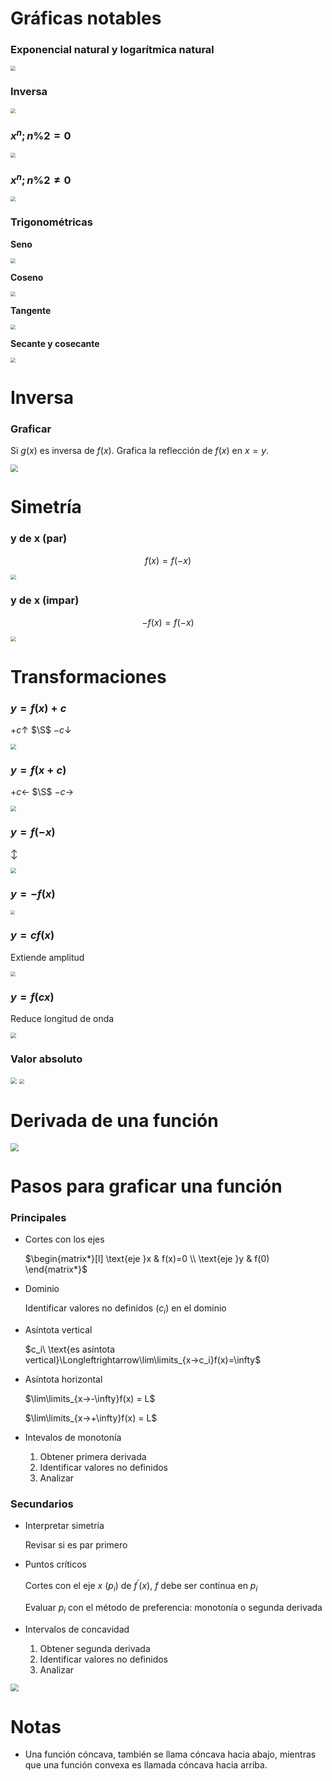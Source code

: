 # Gráficas notables

### Exponencial natural y logarítmica natural

<img src="./static/images/2023-11-21_11h50m26s Desmos Graphing Calculator.png" style="zoom: 50%;" />

### Inversa

<img src="./static/images/2023-11-21_11h57m56s Desmos Graphing Calculator.png" style="zoom: 50%;" />

### $x^n;n\%2=0$

<img src="./static/images/2023-11-21_12h01m25s Desmos Graphing Calculator.png" style="zoom: 50%;" />

### $x^n;n\%2\ne0$

<img src="./static/images/2023-11-21_12h07m55s Desmos Graphing Calculator.png" style="zoom: 50%;" />

### Trigonométricas

**Seno**

<img src="./static/images/2023-11-21_17h04m26s Desmos Graphing Calculator.png" style="zoom:50%;" />

**Coseno**

<img src="./static/images/2023-11-21_17h04m55s Desmos Graphing Calculator.png" style="zoom:50%;" />

**Tangente**

<img src="./static/images/2023-11-21_17h05m11s Desmos Graphing Calculator.png" style="zoom:50%;" />

**Secante y cosecante**

<img src="./static/images/2023-11-21_17h09m40s Desmos Graphing Calculator.png" style="zoom:50%;" />

# Inversa

### Graficar

Si $g(x)$ es inversa de $f(x)$. Grafica la reflección de $f(x)$ en $x=y$.

<img src="./static/images/2023-11-15_12h36m57s Desmos Graphing Calculator.png" style="zoom:75%;" />

# Simetría

### y de x (par)

$$
f(x)=f(-x)
$$

<img src="./static/images/2023-11-15_12h44m18s Desmos Graphing Calculator.png" style="zoom:55%;" />

### y de x (impar)

$$
-f(x)=f(-x)
$$

<img src="./static/images/2023-11-15_12h48m11s Desmos Graphing Calculator.png" style="zoom:55%;" />

# Transformaciones

### $y=f(x)+c$

$+c ↑$ $\S$ $-c ↓$

<img src="./static/images/2023-11-21_12h14m13s Desmos Graphing Calculator.png" style="zoom: 55%;" />

### $y=f(x+c)$

$+c ←$ $\S$ $-c →$

<img src="./static/images/2023-11-21_12h16m50s Desmos Graphing Calculator.png" style="zoom:55%;" />

### $y=f(-x)$

$\updownarrow$

<img src="./static/images/2023-11-21_12h23m58s Desmos Graphing Calculator.png" style="zoom:55%;" />

### $y=-f(x)$

<img src="./static/images/2023-11-21_16h33m01s Desmos Graphing Calculator.png" style="zoom:45%;" />

### $y=cf(x)$

Extiende amplitud

<img src="./static/images/2023-11-21_16h36m40s Desmos Graphing Calculator.png" style="zoom:50%;" />

### $y=f(cx)$

Reduce longitud de onda

<img src="./static/images/2023-11-21_16h39m44s Desmos Graphing Calculator.png" style="zoom:55%;" />

### Valor absoluto

<img src="./static/images/2023-11-21_16h51m30s Desmos Graphing Calculator.png" style="zoom:60%;" />

<img src="./static/images/2023-11-21_16h51m06s Desmos Graphing Calculator.png" style="zoom:50%;" />

# Derivada de una función

<img src="./static/images/2023-11-12_11h46m00s.png" style="zoom:80%;" />

# Pasos para graficar una función

### Principales

-   Cortes con los ejes

    $\begin{matrix*}[l] \text{eje }x & f(x)=0 \\ \text{eje }y & f(0) \end{matrix*}$

-   Dominio

    Identificar valores no definidos $(c_i)$ en el dominio

-   Asíntota vertical

    $c_i\ \text{es asíntota vertical}\Longleftrightarrow\lim\limits_{x→c_i}f(x)=\infty$

-   Asíntota horizontal

    $\lim\limits_{x→-\infty}f(x) = L$

    $\lim\limits_{x→+\infty}f(x) = L$

-   Intevalos de monotonía

    1.  Obtener primera derivada
    1.  Identificar valores no definidos
    1.  Analizar

### Secundarios

-   Interpretar simetría

    Revisar si es par primero

-   Puntos críticos

    Cortes con el eje $x$ ($p_i$) de $f^\prime(x)$, $f$ debe ser continua en $p_i$

    Evaluar $p_i$ con el método de preferencia: monotonía o segunda derivada

-   Intervalos de concavidad

    1.  Obtener segunda derivada
    1.  Identificar valores no definidos
    1.  Analizar

<img src="./static/images/2023-12-13_09h13m13s.png" style="zoom:80%;" />

# Notas

-   Una función cóncava, también se llama cóncava hacia abajo, mientras que una función convexa es llamada cóncava hacia arriba.

